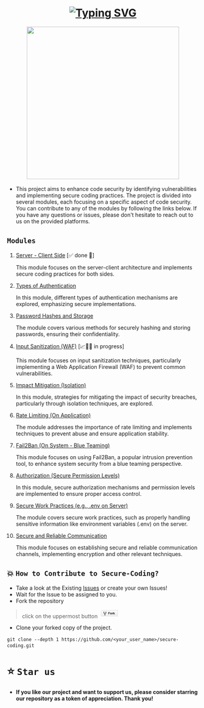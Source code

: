 <div align="center"> 

#  [![Typing SVG](https://readme-typing-svg.demolab.com?font=Fira+Code&weight=700&size=23&pause=1000&color=1C7F13&center=true&width=435&lines=Secure+Coding+Project)](https://git.io/typing-svg)

<p align="center">
<img  width="400" height="400" src="https://cdn.ourcodeworld.com/public-media/articles/articleocw-5d8255083bfd2.webp">
</p>

</div>
  

- This project aims to enhance code security by identifying vulnerabilities and implementing secure coding practices. The project is divided into several modules, each focusing on a specific aspect of code security. You can contribute to any of the modules by following the links below. If you have any questions or issues, please don't hesitate to reach out to us on the provided platforms.

## `Modules`

1. [Server - Client Side](https://github.com/thepwnexperts/m1) [✅ done 🎯]

   This module focuses on the server-client architecture and implements secure coding practices for both sides.

2. [Types of Authentication](https://github.com/thepwnexperts/m2)

   In this module, different types of authentication mechanisms are explored, emphasizing secure implementations.

3. [Password Hashes and Storage](https://github.com/thepwnexperts/m3)

   The module covers various methods for securely hashing and storing passwords, ensuring their confidentiality.

4. [Input Sanitization (WAF)](https://github.com/thepwnexperts/m4) [📈🧑‍💻 in progress]

   This module focuses on input sanitization techniques, particularly implementing a Web Application Firewall (WAF) to prevent common vulnerabilities.

5. [Impact Mitigation (Isolation)](https://github.com/thepwnexperts/m5)

   In this module, strategies for mitigating the impact of security breaches, particularly through isolation techniques, are explored.

6. [Rate Limiting (On Application)](https://github.com/thepwnexperts/m6)

   The module addresses the importance of rate limiting and implements techniques to prevent abuse and ensure application stability.

7. [Fail2Ban (On System - Blue Teaming)](https://github.com/thepwnexperts/m7)

   This module focuses on using Fail2Ban, a popular intrusion prevention tool, to enhance system security from a blue teaming perspective.

8. [Authorization (Secure Permission Levels)](https://github.com/thepwnexperts/m8)

   In this module, secure authorization mechanisms and permission levels are implemented to ensure proper access control.

9. [Secure Work Practices (e.g., .env on Server)](https://github.com/thepwnexperts/m9)

   The module covers secure work practices, such as properly handling sensitive information like environment variables (.env) on the server.

10. [Secure and Reliable Communication](https://github.com/thepwnexperts/m10)

    This module focuses on establishing secure and reliable communication channels, implementing encryption and other relevant techniques.

## 💥 `How to Contribute to Secure-Coding?`

- Take a look at the Existing [Issues](https://github.com/thepwnexperts/secure-coding/issues) or create your own Issues!
- Wait for the Issue to be assigned to you.
- Fork the repository
>click on the uppermost button <img src="https://raw.githubusercontent.com/NitinJuyal1610/MedChain/main/.github/images/fork.png" width=50>
- Clone your forked copy of the project.
```
git clone --depth 1 https://github.com/<your_user_name>/secure-coding.git

```

# ⭐️ `Star us`
- **If you like our project and want to support us, please consider starring our repository as a token of appreciation. Thank you!**
